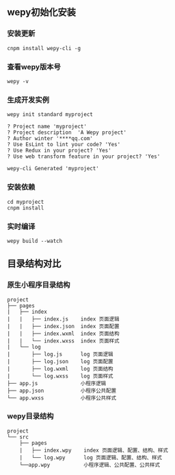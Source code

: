 ## wepy初始化安装

### 安装更新

`cnpm install wepy-cli -g`

### 查看wepy版本号

`wepy -v`

### 生成开发实例

`wepy init standard myproject`

```
? Project name 'myproject'
? Project description  'A Wepy project'
? Author winter '****qq.com'
? Use EsLint to lint your code? 'Yes'
? Use Redux in your project? 'Yes'
? Use web transform feature in your project? 'Yes'

wepy-cli Generated 'myproject'
```

### 安装依赖

```
cd myproject
cnpm install
```

### 实时编译

`wepy build --watch`

## 目录结构对比

### 原生小程序目录结构

```
project
├── pages
|   ├── index
|   |   ├── index.js    index 页面逻辑
|   |   ├── index.json  index 页面配置
|   |   ├── index.wxml  index 页面结构
|   |   └── index.wxss  index 页面样式
|   └── log
|       ├── log.js      log 页面逻辑
|       ├── log.json    log 页面配置
|       ├── log.wxml    log 页面结构
|       └── log.wxss    log 页面样式
├── app.js              小程序逻辑
├── app.json            小程序公共配置
└── app.wxss            小程序公共样式
```

### wepy目录结构

```
project
└── src
    ├── pages
    |   ├── index.wpy    index 页面逻辑、配置、结构、样式
    |   └── log.wpy      log 页面逻辑、配置、结构、样式
    └──app.wpy           小程序逻辑、公共配置、公共样式
```
